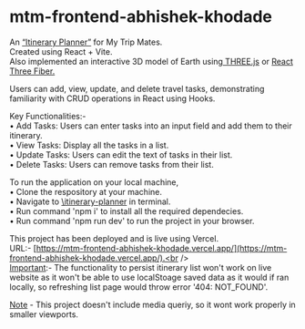 # mtm-frontend-abhishek-khodade

An <ins>“Itinerary Planner”</ins> for My Trip Mates.<br />
Created using React + Vite.<br />
Also implemented an interactive 3D model of Earth using<ins> THREE.js</ins> or <ins>React Three Fiber.</ins> <br />

Users can add, view, update, and delete travel tasks, demonstrating familiarity with CRUD operations in React using
Hooks.<br />

Key Functionalities:-<br />
• Add Tasks: Users can enter tasks into an input field and add them to their itinerary.<br />
• View Tasks: Display all the tasks in a list.<br />
• Update Tasks: Users can edit the text of tasks in their list.<br />
• Delete Tasks: Users can remove tasks from their list.<br />

To run the application on your local machine, <br />
• Clone the respository at your machine.<br />
• Navigate to <ins>\itinerary-planner</ins> in terminal.<br />
• Run command 'npm i' to install all the required dependecies.<br />
• Run command 'npm run dev' to run the project in your browser.<br />

This project has been deployed and is live using Vercel.<br />
URL:- [https://mtm-frontend-abhishek-khodade.vercel.app/](https://mtm-frontend-abhishek-khodade.vercel.app/).<br /><br />
<ins>Important</ins>:- The functionality to persist itinerary list won't work on live website as it won't be able to use localStoage saved data as it would if ran locally,
so refreshing list page would throw error '404: NOT_FOUND'.<br />

<ins>Note</ins> - This project doesn't include media queriy, so it wont work properly in smaller viewports.

